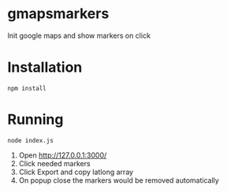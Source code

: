 # gmapsmarkers
Init google maps and show markers on click

# Installation
`npm install`

# Running

`node index.js`

1. Open http://127.0.0.1:3000/
2. Click needed markers
3. Click Export and copy latlong array
4. On popup close the markers would be removed automatically
